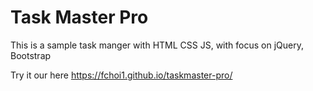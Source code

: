 # Task Master Pro

This is a sample task manger with HTML CSS JS, with focus on jQuery, Bootstrap

Try it our here https://fchoi1.github.io/taskmaster-pro/
